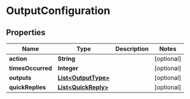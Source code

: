 
# OutputConfiguration

## Properties
Name | Type | Description | Notes
------------ | ------------- | ------------- | -------------
**action** | **String** |  |  [optional]
**timesOccurred** | **Integer** |  |  [optional]
**outputs** | [**List&lt;OutputType&gt;**](OutputType.md) |  |  [optional]
**quickReplies** | [**List&lt;QuickReply&gt;**](QuickReply.md) |  |  [optional]



